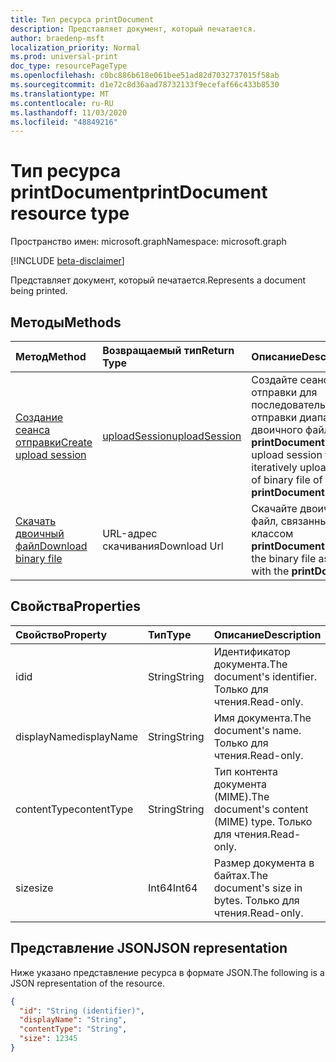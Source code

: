 ```yaml
---
title: Тип ресурса printDocument
description: Представляет документ, который печатается.
author: braedenp-msft
localization_priority: Normal
ms.prod: universal-print
doc_type: resourcePageType
ms.openlocfilehash: c0bc886b618e061bee51ad82d7032737015f58ab
ms.sourcegitcommit: d1e72c8d36aad78732133f9ecefaf66c433b8530
ms.translationtype: MT
ms.contentlocale: ru-RU
ms.lasthandoff: 11/03/2020
ms.locfileid: "48849216"
---
```

# <a name="printdocument-resource-type"></a><span data-ttu-id="e26ce-103">Тип ресурса printDocument</span><span class="sxs-lookup"><span data-stu-id="e26ce-103">printDocument resource type</span></span>

<span data-ttu-id="e26ce-104">Пространство имен: microsoft.graph</span><span class="sxs-lookup"><span data-stu-id="e26ce-104">Namespace: microsoft.graph</span></span>

[!INCLUDE [beta-disclaimer](../../includes/beta-disclaimer.md)]

<span data-ttu-id="e26ce-105">Представляет документ, который печатается.</span><span class="sxs-lookup"><span data-stu-id="e26ce-105">Represents a document being printed.</span></span>

## <a name="methods"></a><span data-ttu-id="e26ce-106">Методы</span><span class="sxs-lookup"><span data-stu-id="e26ce-106">Methods</span></span>

| <span data-ttu-id="e26ce-107">Метод</span><span class="sxs-lookup"><span data-stu-id="e26ce-107">Method</span></span>       | <span data-ttu-id="e26ce-108">Возвращаемый тип</span><span class="sxs-lookup"><span data-stu-id="e26ce-108">Return Type</span></span> | <span data-ttu-id="e26ce-109">Описание</span><span class="sxs-lookup"><span data-stu-id="e26ce-109">Description</span></span> |
|:-------------|:------------|:------------|
| [<span data-ttu-id="e26ce-110">Создание сеанса отправки</span><span class="sxs-lookup"><span data-stu-id="e26ce-110">Create upload session</span></span>](../api/printdocument-createuploadsession.md) | [<span data-ttu-id="e26ce-111">uploadSession</span><span class="sxs-lookup"><span data-stu-id="e26ce-111">uploadSession</span></span>](uploadsession.md) | <span data-ttu-id="e26ce-112">Создайте сеанс отправки для последовательной отправки диапазонов двоичного файла **printDocument**.</span><span class="sxs-lookup"><span data-stu-id="e26ce-112">Create an upload session to iteratively upload ranges of binary file of the **printDocument**.</span></span> |
| [<span data-ttu-id="e26ce-113">Скачать двоичный файл</span><span class="sxs-lookup"><span data-stu-id="e26ce-113">Download binary file</span></span>](../api/printdocument-get-file.md) | <span data-ttu-id="e26ce-114">URL-адрес скачивания</span><span class="sxs-lookup"><span data-stu-id="e26ce-114">Download Url</span></span> | <span data-ttu-id="e26ce-115">Скачайте двоичный файл, связанный с классом **printDocument**.</span><span class="sxs-lookup"><span data-stu-id="e26ce-115">Download the binary file associated with the **printDocument**.</span></span> |

## <a name="properties"></a><span data-ttu-id="e26ce-116">Свойства</span><span class="sxs-lookup"><span data-stu-id="e26ce-116">Properties</span></span>
| <span data-ttu-id="e26ce-117">Свойство</span><span class="sxs-lookup"><span data-stu-id="e26ce-117">Property</span></span>     | <span data-ttu-id="e26ce-118">Тип</span><span class="sxs-lookup"><span data-stu-id="e26ce-118">Type</span></span>        | <span data-ttu-id="e26ce-119">Описание</span><span class="sxs-lookup"><span data-stu-id="e26ce-119">Description</span></span> |
|:-------------|:------------|:------------|
|<span data-ttu-id="e26ce-120">id</span><span class="sxs-lookup"><span data-stu-id="e26ce-120">id</span></span>|<span data-ttu-id="e26ce-121">String</span><span class="sxs-lookup"><span data-stu-id="e26ce-121">String</span></span>|<span data-ttu-id="e26ce-122">Идентификатор документа.</span><span class="sxs-lookup"><span data-stu-id="e26ce-122">The document's identifier.</span></span> <span data-ttu-id="e26ce-123">Только для чтения.</span><span class="sxs-lookup"><span data-stu-id="e26ce-123">Read-only.</span></span>|
|<span data-ttu-id="e26ce-124">displayName</span><span class="sxs-lookup"><span data-stu-id="e26ce-124">displayName</span></span>|<span data-ttu-id="e26ce-125">String</span><span class="sxs-lookup"><span data-stu-id="e26ce-125">String</span></span>|<span data-ttu-id="e26ce-126">Имя документа.</span><span class="sxs-lookup"><span data-stu-id="e26ce-126">The document's name.</span></span> <span data-ttu-id="e26ce-127">Только для чтения.</span><span class="sxs-lookup"><span data-stu-id="e26ce-127">Read-only.</span></span>|
|<span data-ttu-id="e26ce-128">contentType</span><span class="sxs-lookup"><span data-stu-id="e26ce-128">contentType</span></span>|<span data-ttu-id="e26ce-129">String</span><span class="sxs-lookup"><span data-stu-id="e26ce-129">String</span></span>|<span data-ttu-id="e26ce-130">Тип контента документа (MIME).</span><span class="sxs-lookup"><span data-stu-id="e26ce-130">The document's content (MIME) type.</span></span> <span data-ttu-id="e26ce-131">Только для чтения.</span><span class="sxs-lookup"><span data-stu-id="e26ce-131">Read-only.</span></span>|
|<span data-ttu-id="e26ce-132">size</span><span class="sxs-lookup"><span data-stu-id="e26ce-132">size</span></span>|<span data-ttu-id="e26ce-133">Int64</span><span class="sxs-lookup"><span data-stu-id="e26ce-133">Int64</span></span>|<span data-ttu-id="e26ce-134">Размер документа в байтах.</span><span class="sxs-lookup"><span data-stu-id="e26ce-134">The document's size in bytes.</span></span> <span data-ttu-id="e26ce-135">Только для чтения.</span><span class="sxs-lookup"><span data-stu-id="e26ce-135">Read-only.</span></span>|

## <a name="json-representation"></a><span data-ttu-id="e26ce-136">Представление JSON</span><span class="sxs-lookup"><span data-stu-id="e26ce-136">JSON representation</span></span>

<span data-ttu-id="e26ce-137">Ниже указано представление ресурса в формате JSON.</span><span class="sxs-lookup"><span data-stu-id="e26ce-137">The following is a JSON representation of the resource.</span></span>

<!-- {
  "blockType": "resource",
  "optionalProperties": [

  ],
  "@odata.type": "microsoft.graph.printDocument"
}-->

```json
{
  "id": "String (identifier)",
  "displayName": "String",
  "contentType": "String",
  "size": 12345
}

```


